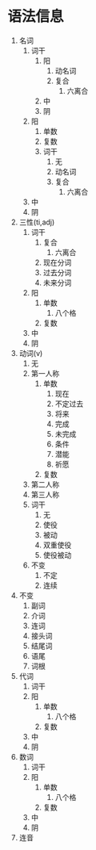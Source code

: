 # 语法信息

1. 名词
	1. 词干
		1. 阳
			1. 动名词
			1. 复合
				1. 六离合
		1. 中
		1. 阴
	1. 阳
		1. 单数
		1. 复数
		1. 词干
			1. 无
			1. 动名词
			1. 复合
				1. 六离合
	1. 中
	1. 阴
1. 三性(ti,adj)
	1. 词干
		1. 复合
			1. 六离合
		1. 现在分词
		1. 过去分词
		1. 未来分词
	1. 阳
		1. 单数
			1. 八个格
		1. 复数
	1. 中
	1. 阴
1. 动词(v)
	1. 无
	1. 第一人称
		1. 单数
			1. 现在
			1. 不定过去
			1. 将来
			1. 完成
			1. 未完成
			1. 条件
			1. 潜能
			1. 祈愿
		1. 复数
	1. 第二人称
	1. 第三人称
	1. 词干
		1. 无
		1. 使役
		1. 被动
		1. 双重使役
		1. 使役被动
	1. 不变
		1. 不定
		1. 连续
1. 不变
	1. 副词
	1. 介词
	1. 连词
	1. 接头词
	1. 结尾词
	1. 语尾
	1. 词根
1. 代词
	1. 词干
	1. 阳
		1. 单数
			1. 八个格
		1. 复数
	1. 中
	1. 阴
1. 数词
	1. 词干
	1. 阳
		1. 单数
			1. 八个格
		1. 复数
	1. 中
	1. 阴
1. 连音

